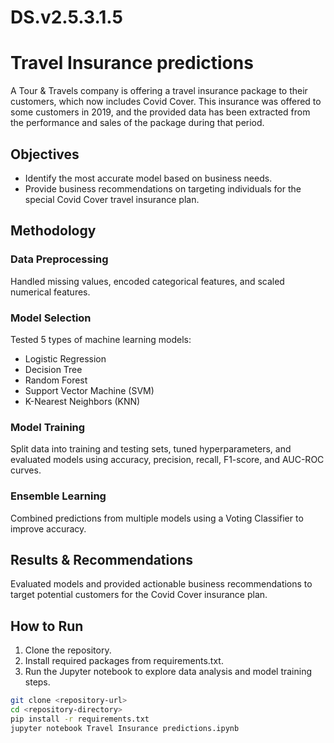 # DS.v2.5.3.1.5

# Travel Insurance predictions

A Tour & Travels company is offering a travel insurance package to their customers, which now includes Covid Cover. This insurance was offered to some customers in 2019, and the provided data has been extracted from the performance and sales of the package during that period.

## Objectives
- Identify the most accurate model based on business needs.
- Provide business recommendations on targeting individuals for the special Covid Cover travel insurance plan.

## Methodology
### Data Preprocessing
Handled missing values, encoded categorical features, and scaled numerical features.

### Model Selection
Tested 5 types of machine learning models:

- Logistic Regression
- Decision Tree
- Random Forest
- Support Vector Machine (SVM)
- K-Nearest Neighbors (KNN)

### Model Training
Split data into training and testing sets, tuned hyperparameters, and evaluated models using accuracy, precision, recall, F1-score, and AUC-ROC curves.

### Ensemble Learning
Combined predictions from multiple models using a Voting Classifier to improve accuracy.

## Results & Recommendations
Evaluated models and provided actionable business recommendations to target potential customers for the Covid Cover insurance plan.

## How to Run
1. Clone the repository.
2. Install required packages from requirements.txt.
3. Run the Jupyter notebook to explore data analysis and model training steps.

```bash
git clone <repository-url>
cd <repository-directory>
pip install -r requirements.txt
jupyter notebook Travel Insurance predictions.ipynb

